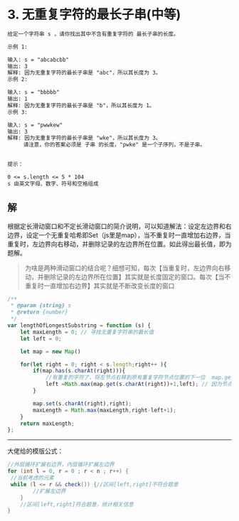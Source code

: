 # 3. 无重复字符的最长子串(中等)

```txt
给定一个字符串 s ，请你找出其中不含有重复字符的 最长子串的长度。

示例 1:

输入: s = "abcabcbb"
输出: 3 
解释: 因为无重复字符的最长子串是 "abc"，所以其长度为 3。
示例 2:

输入: s = "bbbbb"
输出: 1
解释: 因为无重复字符的最长子串是 "b"，所以其长度为 1。
示例 3:

输入: s = "pwwkew"
输出: 3
解释: 因为无重复字符的最长子串是 "wke"，所以其长度为 3。
     请注意，你的答案必须是 子串 的长度，"pwke" 是一个子序列，不是子串。
 

提示：

0 <= s.length <= 5 * 104
s 由英文字母、数字、符号和空格组成
```

## 解

根据定长滑动窗口和不定长滑动窗口的简介说明，可以知道解法：设定左边界和右边界，设定一个无重复哈希即Set（js里是map），当不重复时一直增加右边界，当重复时，左边界向右移动，并删除记录的左边界所在位置。如此得出最长值，即为题解。
>为啥是两种滑动窗口的结合呢？细想可知，每次【当重复时，左边界向右移动，并删除记录的左边界所在位置】其实就是长度固定的窗口。每次【当不重复时一直增加右边界】其实就是不断改变长度的窗口

```js
/**
 * @param {string} s
 * @return {number}
 */
var lengthOfLongestSubstring = function (s) {
    let maxLength = 0; // 寻找无重复字符串的最长值
    let left = 0;

    let map = new Map()

    for(let right = 0; right < s.length;right++ ){
        if(map.has(s.charAt(right))){
            //有重复的字符了，将左节点右移到原有重复字符节点位置的下一位  map.get(right) 是right
            left =Math.max(map.get(s.charAt(right))+1,left); // 因为节点位置可能小于当前left位置,取最大值
        }

        map.set(s.charAt(right),right);
        maxLength = Math.max(maxLength,right-left+1);
    }
    return maxLength;
};
```

---

大佬给的模版公式：

```java
//外层循环扩展右边界，内层循环扩展左边界
for (int l = 0, r = 0 ; r < n ; r++) {
 //当前考虑的元素
 while (l <= r && check()) {//区间[left,right]不符合题意
        //扩展左边界
    }
    //区间[left,right]符合题意，统计相关信息
}
```

